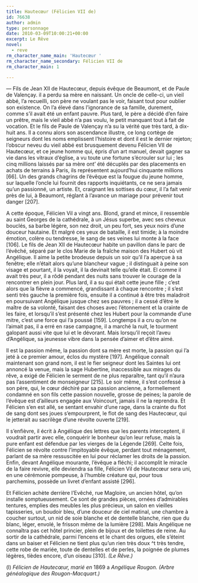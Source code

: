 ```yaml
---
title: Hautecœur (Félicien VII de)
id: 76638
author: admin
type: personnage
date: 2010-03-09T10:00:21+00:00
excerpt: Le Rêve
novel:
  - reve
rm_character_name_main: 'Hautecœur '
rm_character_name_secondary: Félicien VII de
rm_character_main: 1

---
```

— Fils de Jean XII de Hautecœur, depuis évêque de Beaumont, et de Paule de Valençay. il a perdu sa mère en naissant. Un oncle de celle-ci, un vieil abbé, l&rsquo;a recueilli, son père ne voulant pas le voir, faisant tout pour oublier son existence. On l&rsquo;a élevé dans l&rsquo;ignorance de sa famille, durement, comme s&rsquo;il avait été un enfant pauvre. Plus tard, le père a décidé d&rsquo;en faire un prêtre, mais le vieil abbé n&rsquo;a pas voulu, le petit manquant tout à fait de vocation. Et le fils de Paule de Valençay n&rsquo;a su la vérité que très tard, à dix-huit ans. Il a connu alors son ascendance illustre, ce long cortège de seigneurs dont les noms emplissent l&rsquo;histoire et dont il est le dernier rejeton; l&rsquo;obscur neveu du vieil abbé est brusquement devenu Félicien VII de Hautecœur, et ce jeune homme qui, épris d&rsquo;un art manuel, devait gagner sa vie dans les vitraux d&rsquo;église, a vu toute une fortune s&rsquo;écrouler sur lui ; les cinq millions laissés par sa mère ont&rsquo; été décuplés par des placements en achats de terrains à Paris, ils représentent aujourd&rsquo;hui cinquante millions [66]. Un des grands chagrins de l&rsquo;évêque est la fougue du jeune homme, sur laquelle l&rsquo;oncle lui fournit des rapports inquiétants, ce ne sera jamais qu&rsquo;un passionné, un artiste. Et, craignant les sottises du cœur, il l&rsquo;a fait venir près de lui, à Beaumont, réglant à l&rsquo;avance un mariage pour prévenir tout danger [207].

A cette époque, Félicien Vil a vingt ans. Blond, grand et mince, il ressemble au saint Georges de la cathédrale, à un Jésus superbe, avec ses cheveux bouclés, sa barbe légère, son nez droit, un peu fort, ses yeux noirs d&rsquo;une douceur hautaine. Et malgré ces yeux de bataille, il est timide; à la moindre émotion, colère ou tendresse, le sang de ses veines lui monte à la face [106]. Le fils de Jean XII de Hautecœur habite un pavillon dans le parc de l&rsquo;évêché, séparé par le clos Marie de la fraîche maison des Hubert où vit Angélique. Il aime la petite brodeuse depuis un soir qu&rsquo;il l&rsquo;a aperçue à sa fenêtre; elle n&rsquo;était alors qu&rsquo;une blancheur vague ; il distinguait à peine son visage et pourtant, il la voyait, il la devinait telle qu&rsquo;elle était. El comme il avait très peur, il a rôdé pendant des nuits sans trouver le courage de la rencontrer en plein jour. Plus lard, il a su qui était cette jeune fille ; c&rsquo;est alors que la fièvre a commencé, grandissant à chaque rencontre ; il s&rsquo;est senti très gauche la première fois, ensuite il a continué à être très maladroit en poursuivant Angélique jusque chez ses pauvres ; il a cessé d&rsquo;être le maître de sa volonté, faisant des choses avec l&rsquo;étonnement et la crainte de les faire, et lorsqu&rsquo;il s&rsquo;est présenté chez les Hubert pour la commande d&rsquo;une mitre, c&rsquo;est une force qui l&rsquo;a poussé [159]. Longtemps il a cru qu&rsquo;on ne l&rsquo;aimait pas, il a erré en rase campagne, il a marché la nuit, le tourment galopant aussi vite que lui et le dévorant. Mais lorsqu&rsquo;il reçoit l&rsquo;aveu d&rsquo;Angélique, sa jeunesse vibre dans la pensée d&rsquo;aimer et d&rsquo;être aimé.

Il est la passion même, la passion dont sa mère est morte, la passion qui l&rsquo;a jeté à ce premier amour, éclos du mystère [197]. Angélique connaît maintenant son grand nom, il est le fier seigneur dont les Saintes lui ont annoncé la venue, mais la sage Hubertine, inaccessible aux mirages du rêve, a exigé de Félicien le serment de ne plus reparaître, tant qu&rsquo;il n&rsquo;aura pas l&rsquo;assentiment de monseigneur [215]. Le soir même, il s&rsquo;est confessé à son père, qui, le cœur déchiré par sa passion ancienne, a formellement condamné en son fils cette passion nouvelle, grosse de peines; la parole de l&rsquo;évêque est d&rsquo;ailleurs engagée aux Voincourt, jamais il ne la reprendra. Et Félicien s&rsquo;en est allé, se sentant envahir d&rsquo;une rage, dans la crainte du flot de sang dont ses joues s&rsquo;empourprent, le flot de sang des Hautecœur, qui le jetterait au sacrilège d&rsquo;une révolte ouverte [219].

Il s&rsquo;enfièvre, il écrit à Angélique des lettres que les parents interceptent, il voudrait partir avec elle, conquérir le bonheur qu&rsquo;on leur refuse, mais la pure enfant est défendue par les vierges de la Légende [269]. Celte fois, Félicien se révolte contre l&rsquo;impitoyable évêque, perdant tout ménagement, parlant de sa mère ressuscitée en lui pour réclamer les droits de la passion. Enfin, devant Angélique mourante, l&rsquo;évêque a fléchi; il accomplit le miracle de la faire revivre, elle deviendra sa fille, Félicien Vil de Hautecœur sera uni, en une cérémonie pompeuse, à l&rsquo;humble créature qui, pour tous parchemins, possède un livret d&rsquo;enfant assisté [296].

Et Félicien achète derrière l&rsquo;Evêché, rue Magloire, un ancien hôtel, qu&rsquo;on installe somptueusement. Ce sont de grandes pièces, ornées d&rsquo;admirables tentures, emplies des meubles les plus précieux, un salon en vieilles tapisseries, un boudoir bleu, d&rsquo;une douceur de ciel matinal, une chambre à coucher surtout, un nid de soie blanche et de dentelle blanche, rien que du blanc, léger, envolé, le frisson même de la lumière [298]. Mais Angélique ne connaîtra pas cet hôtel princier, plein de bijoux et de toilettes de reine. Au sortir de la cathédrale, parmi l&rsquo;encens et le chant des orgues, elle s&rsquo;éteint dans un baiser et Félicien ne tient plus qu&rsquo;un rien très doux ^t très tendre, cette robe de mariée, toute de dentelles et de perles, la poignée de plumes légères, tièdes encore, d&rsquo;un oiseau [310]. _(Le Rêve.)_

(l) _Félicien de Hautecœur, marié en_ 1869 a _Angélique Rougon. (Arbre généalogique des Rougon-Macquart.)_